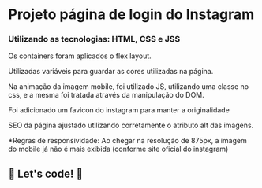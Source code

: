 # Projeto página de login do Instagram

### Utilizando as tecnologias: HTML, CSS e JSS

Os containers foram aplicados o flex layout.

Utilizadas variáveis para guardar as cores utilizadas na página.

Na animação da imagem mobile, foi utilizado JS, utilizando uma classe no css, e a mesma foi tratada através da manipulação do DOM.

Foi adicionado um favicon do instagram para manter a originalidade

SEO da página ajustado utilizando corretamente o atributo alt das imagens.

*Regras de responsividade: Ao chegar na resolução de 875px, a imagem do mobile já não é mais exibida (conforme site oficial do instagram)

## 🚀 Let's code! 🚀
